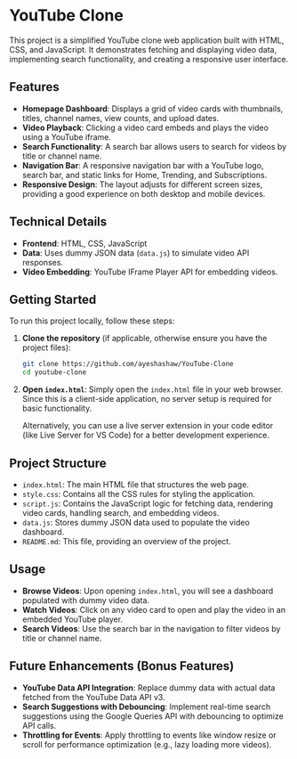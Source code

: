 # YouTube Clone

This project is a simplified YouTube clone web application built with HTML, CSS, and JavaScript. It demonstrates fetching and displaying video data, implementing search functionality, and creating a responsive user interface.

## Features

- **Homepage Dashboard**: Displays a grid of video cards with thumbnails, titles, channel names, view counts, and upload dates.
- **Video Playback**: Clicking a video card embeds and plays the video using a YouTube iframe.
- **Search Functionality**: A search bar allows users to search for videos by title or channel name.
- **Navigation Bar**: A responsive navigation bar with a YouTube logo, search bar, and static links for Home, Trending, and Subscriptions.
- **Responsive Design**: The layout adjusts for different screen sizes, providing a good experience on both desktop and mobile devices.

## Technical Details

- **Frontend**: HTML, CSS, JavaScript
- **Data**: Uses dummy JSON data (`data.js`) to simulate video API responses.
- **Video Embedding**: YouTube IFrame Player API for embedding videos.

## Getting Started

To run this project locally, follow these steps:

1.  **Clone the repository** (if applicable, otherwise ensure you have the project files):
    ```bash
    git clone https://github.com/ayeshashaw/YouTube-Clone
    cd youtube-clone
    ```

2.  **Open `index.html`**: Simply open the `index.html` file in your web browser. Since this is a client-side application, no server setup is required for basic functionality.

    Alternatively, you can use a live server extension in your code editor (like Live Server for VS Code) for a better development experience.

## Project Structure

-   `index.html`: The main HTML file that structures the web page.
-   `style.css`: Contains all the CSS rules for styling the application.
-   `script.js`: Contains the JavaScript logic for fetching data, rendering video cards, handling search, and embedding videos.
-   `data.js`: Stores dummy JSON data used to populate the video dashboard.
-   `README.md`: This file, providing an overview of the project.

## Usage

-   **Browse Videos**: Upon opening `index.html`, you will see a dashboard populated with dummy video data.
-   **Watch Videos**: Click on any video card to open and play the video in an embedded YouTube player.
-   **Search Videos**: Use the search bar in the navigation to filter videos by title or channel name.

## Future Enhancements (Bonus Features)

-   **YouTube Data API Integration**: Replace dummy data with actual data fetched from the YouTube Data API v3.
-   **Search Suggestions with Debouncing**: Implement real-time search suggestions using the Google Queries API with debouncing to optimize API calls.
-   **Throttling for Events**: Apply throttling to events like window resize or scroll for performance optimization (e.g., lazy loading more videos).
